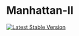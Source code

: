 

# Manhattan-II


[![Latest Stable Version](http://img.shields.io/github/release/jenssegers/date.svg)](https://packagist.org/packages/jenssegers/date)
